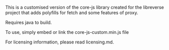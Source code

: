 This is a customised version of the core-js library created for the libreverse project that adds polyfills for fetch and some features of proxy.

Requires java to build.

To use, simply embed or link the core-js-custom.min.js file

For licensing information, please read licensing.md.

